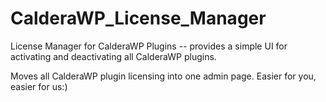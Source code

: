 CalderaWP_License_Manager
=============

License Manager for CalderaWP Plugins -- provides a simple UI for activating and deactivating all CalderaWP plugins.

Moves all CalderaWP plugin licensing into one admin page. Easier for you, easier for us:)
